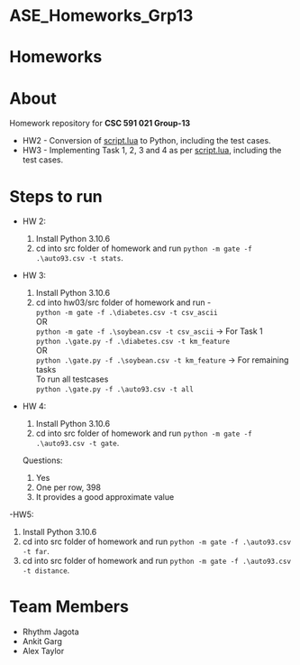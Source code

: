 # ASE_Homeworks_Grp13
# Homeworks

# About
Homework repository for **CSC 591 021 Group-13**<br/>
- HW2 - Conversion of <a href="https://github.com/timm/lo/blob/main/docs/gatecode.pdf">script.lua</a> to Python, including the test cases.
- HW3 - Implementing Task 1, 2, 3 and 4 as per <a href="https://github.com/txt/aa24/blob/main/docs/hw03.md">script.lua</a>, including the test cases.
  
# Steps to run
- HW 2:
  1. Install Python 3.10.6
  2. cd into src folder of homework and run ```python -m gate -f .\auto93.csv -t stats```.
     
- HW 3:
  1. Install Python 3.10.6
  2. cd into hw03/src folder of homework and run - 
   <br /> ```python -m gate -f .\diabetes.csv -t csv_ascii```
   <br /> OR
   <br /> ```python -m gate -f .\soybean.csv -t csv_ascii``` -> For Task 1
   <br /> ```python .\gate.py -f .\diabetes.csv -t km_feature```
   <br /> OR
   <br /> ```python .\gate.py -f .\soybean.csv -t km_feature``` -> For remaining tasks
   <br /> To run all testcases
   <br /> ```python .\gate.py -f .\auto93.csv -t all```

- HW 4:
  1. Install Python 3.10.6
  2. cd into src folder of homework and run ```python -m gate -f .\auto93.csv -t gate```.
 
  Questions:
  1. Yes
  2. One per row, 398
  3. It provides a good approximate value
 
-HW5:
  1. Install Python 3.10.6
  2. cd into src folder of homework and run ```python -m gate -f .\auto93.csv -t far```.
  3. cd into src folder of homework and run ```python -m gate -f .\auto93.csv -t distance```.


# Team Members
 - Rhythm Jagota
 - Ankit Garg
 - Alex Taylor
    
